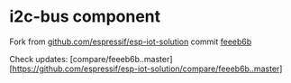 # i2c-bus component

Fork from [github.com/espressif/esp-iot-solution](https://github.com/espressif/esp-iot-solution) commit [feeeb6b](https://github.com/espressif/esp-iot-solution/tree/feeeb6b)

Check updates: [compare/feeeb6b..master][https://github.com/espressif/esp-iot-solution/compare/feeeb6b..master]
